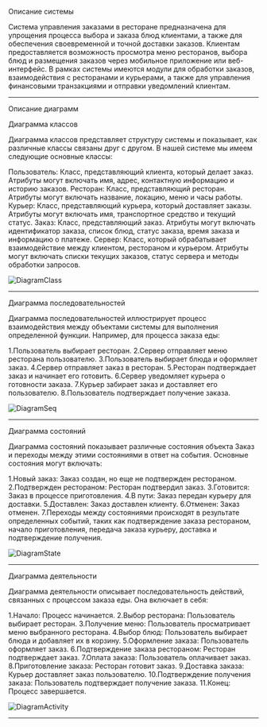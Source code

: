 Описание системы

Система управления заказами в ресторане предназначена для упрощения процесса выбора и заказа блюд клиентами, а также для обеспечения своевременной и точной доставки заказов. Клиентам предоставляется возможность просмотра меню ресторанов, выбора блюд и размещения заказов через мобильное приложение или веб-интерфейс. В рамках системы имеются модули для обработки заказов, взаимодействия с ресторанами и курьерами, а также для управления финансовыми транзакциями и отправки уведомлений клиентам.

--------------------------------------------------------------------------------------------------------------------------------------------------

Описание диаграмм

Диаграмма классов

Диаграмма классов представляет структуру системы и показывает, как различные классы связаны друг с другом. В нашей системе мы имеем следующие основные классы:

Пользователь: Класс, представляющий клиента, который делает заказ. Атрибуты могут включать имя, адрес, контактную информацию и историю заказов.
Ресторан: Класс, представляющий ресторан. Атрибуты могут включать название, локацию, меню и часы работы.
Курьер: Класс, представляющий курьера, который доставляет заказы. Атрибуты могут включать имя, транспортное средство и текущий статус.
Заказ: Класс, представляющий заказ. Атрибуты могут включать идентификатор заказа, список блюд, статус заказа, время заказа и информацию о платеже.
Сервер: Класс, который обрабатывает взаимодействие между клиентом, рестораном и курьером. Атрибуты могут включать списки текущих заказов, статус сервера и методы обработки запросов.

![DiagramClass](https://github.com/sadoverflow/technical_problem_3/assets/138523101/7ef7ab65-98bd-4d9c-b3ea-fa7cf5c82c0a)

--------------------------------------------------------------------------------------------------------------------------------------------------

Диаграмма последовательностей

Диаграмма последовательностей иллюстрирует процесс взаимодействия между объектами системы для выполнения определенной функции. Например, для процесса заказа еды:

1.Пользователь выбирает ресторан.
2.Сервер отправляет меню ресторана пользователю.
3.Пользователь выбирает блюда и оформляет заказ.
4.Сервер отправляет заказ в ресторан.
5.Ресторан подтверждает заказ и начинает его готовить.
6.Сервер уведомляет курьера о готовности заказа.
7.Курьер забирает заказ и доставляет его пользователю.
8.Пользователь подтверждает получение заказа.

![DiagramSeq](https://github.com/sadoverflow/technical_problem_3/assets/138523101/88b4c877-3fd1-4544-a5f9-c200ce72d26f)

--------------------------------------------------------------------------------------------------------------------------------------------------

Диаграмма состояний

Диаграмма состояний показывает различные состояния объекта Заказ и переходы между этими состояниями в ответ на события. Основные состояния могут включать:

1.Новый заказ: Заказ создан, но еще не подтвержден рестораном.
2.Подтвержден рестораном: Ресторан подтвердил заказ.
3.Готовится: Заказ в процессе приготовления.
4.В пути: Заказ передан курьеру для доставки.
5.Доставлен: Заказ доставлен клиенту.
6.Отменен: Заказ отменен.
7.Переходы между состояниями происходят в результате определенных событий, таких как подтверждение заказа рестораном, начало приготовления, передача заказа курьеру, доставка и подтверждение получения.

![DiagramState](https://github.com/sadoverflow/technical_problem_3/assets/138523101/2ffd92a0-7699-446a-917a-47023954de08)

--------------------------------------------------------------------------------------------------------------------------------------------------

Диаграмма деятельности

Диаграмма деятельности описывает последовательность действий, связанных с процессом заказа еды. Она включает в себя:

1.Начало: Процесс начинается.
2.Выбор ресторана: Пользователь выбирает ресторан.
3.Получение меню: Пользователь просматривает меню выбранного ресторана.
4.Выбор блюд: Пользователь выбирает блюда и добавляет их в корзину.
5.Оформление заказа: Пользователь оформляет заказ.
6.Подтверждение заказа рестораном: Ресторан подтверждает заказ.
7.Оплата заказа: Пользователь оплачивает заказ.
8.Приготовление заказа: Ресторан готовит заказ.
9.Доставка заказа: Курьер доставляет заказ пользователю.
10.Подтверждение получения заказа: Пользователь подтверждает получение заказа.
11.Конец: Процесс завершается.

![DiagramActivity](https://github.com/sadoverflow/technical_problem_3/assets/138523101/e0743b97-ca40-4803-b2fa-565dce167d05)

--------------------------------------------------------------------------------------------------------------------------------------------------
